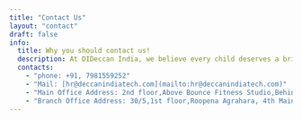 ```yaml
---
title: "Contact Us"
layout: "contact"
draft: false
info: 
  title: Why you should contact us!
  description: At DIDeccan India, we believe every child deserves a bright future and it starts with quality education.
  contacts: 
    - "phone: +91, 7981559252"
    - "Mail: [hr@deccanindiatech.com](mailto:hr@deccanindiatech.com)"
    - "Main Office Address: 2nd floor,Above Bounce Fitness Studio,Behind Gandhi Statue,MR Palli Circle,New Balaji Colony,Tirupathi A.P-517501"
    - "Branch Office Address: 30/5,1st floor,Roopena Agrahara, 4th Main Rd, NGR Layout, BTM, Bengaluru, Karnataka-560068"
---
```

